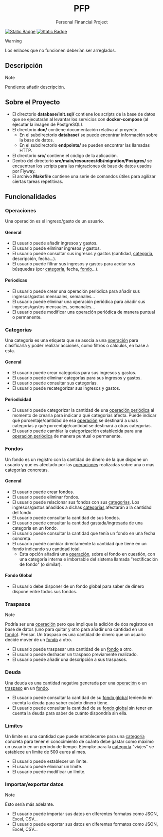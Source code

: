 <!-- todo: translate the README.md file: https://github.com/jonatasemidio/multilanguage-readme-pattern?tab=readme-ov-file -->

<h1 align=center>PFP</h1>
<p align=center>Personal Financial Project</p>

[![Static Badge](https://img.shields.io/badge/lang-en-blue)](README.md) [![Static Badge](https://img.shields.io/badge/lang-es-red)](README.es-ES.md)

> [!WARNING]
> Los enlaces que no funcionen deberían ser arreglados.

## Descripción
> [!NOTE]
> Pendiente añadir descripción.

## Sobre el Proyecto
- El directorio **database/init.sql/** contiene los scripts de la base de datos que se ejecutarán al levantar los servicios con **docker-compose** (al ejecutar la imagen de PostgreSQL).
- El directorio **doc/** contiene documentación relativa al proyecto.
  - En el subdirectorio **database/** se puede encontrar información sobre la base de datos.
  - En el subdirectorio **endpoints/** se pueden encontrar las llamadas HTTP.
- El directorio **src/** contiene el código de la aplicación.
- Dentro del directorio **src/main/resources/db/migration/Postgres/** se encuentran los scripts para las migraciones de base de datos usados por Flyway.
- El archivo **Makefile** contiene una serie de comandos útiles para agilizar ciertas tareas repetitivas.

## Funcionalidades
### Operaciones
Una operación es el ingreso/gasto de un usuario.
#### General
- El usuario puede añadir ingresos y gastos.
- El usuario puede eliminar ingresos y gastos.
- El usuario puede consultar sus ingresos y gastos (cantidad, [categoría](README.es-ES.md#categor%C3%ADas), descripción, fecha...).
- El usuario puede filtrar sus ingresos y gastos para acotar sus búsquedas (por [categoría](README.es-ES.md#categor%C3%ADas), fecha, [fondo](README.es-ES.md#fondos)...).
#### Periodicas
- El usuario puede crear una operación periódica para añadir sus ingresos/gastos mensuales, semanales...
- El usuario puede eliminar una operación periódica para añadir sus ingresos/gastos mensuales, semanales...
- El usuario puede modificar una operación periódica de manera puntual o permanente.
### Categorías
Una categoría es una etiqueta que se asocia a una [operación](README.es-ES.md#operaciones) para clasificarla y poder realizar acciones, como filtros o cálculos, en base a esta.
#### General
- El usuario puede crear categorías para sus ingresos y gastos.
- El usuario puede eliminar categorías para sus ingresos y gastos.
- El usuario puede consultar sus categorías.
- El usuario puede recategorizar sus ingresos y gastos.
#### Periodicidad
- El usuario puede categorizar la cantidad de una [operación periódica](README.es-ES.md#periodicas) al momento de crearla para indicar a qué categorías afecta. Puede indicar qué porcentaje/cantidad de esa [operación](README.es-ES.md#operaciones) se destinará a unas categorías y qué porcentaje/cantidad se destinará a otras categorías.
- El usuario puede cambiar la categorización establecida para una [operación periódica](README.es-ES.md#periodicas) de manera puntual o permanente.
### Fondos
Un fondo es un registro con la cantidad de dinero de la que dispone un usuario y que es afectado por las [operaciones](README.es-ES.md#operaciones) realizadas sobre una o más [categorías](README.es-ES.md#categor%C3%ADas) concretas.
#### General
- El usuario puede crear fondos.
- El usuario puede eliminar fondos.
- El usuario puede relacionar sus fondos con sus [categorías](README.es-ES.md#categor%C3%ADas). Los ingresos/gastos añadidos a dichas [categorías](README.es-ES.md#categor%C3%ADas) afectarán a la cantidad del fondo.
- El usuario puede consultar la cantidad de sus fondos.
- El usuario puede consultar la cantidad gastada/ingresada de una categoría en un fondo.
- El usuario puede consultar la cantidad que tenía un fondo en una fecha concreta.
- El usuario puede cambiar directamente la cantidad que tiene en un fondo indicando su cantidad total.
  - Esta opción añadirá una [operación](README.es-ES.md#operaciones), sobre el fondo en cuestión, con una categoría interna e imborrable del sistema llamada "rectificación de fondo" (o similar).
#### Fondo Global
- El usuario debe disponer de un fondo global para saber de dinero dispone entre todos sus fondos.
### Traspasos
> [!NOTE]
> Podría ser una [operación](README.es-ES.md#operaciones) pero que implique la adición de dos registros en base de datos (uno para quitar y otro para añadir una cantidad en un [fondo](README.es-ES.md#fondos)). Pensar.
Un traspaso es una cantidad de dinero que un usuario decide mover de un [fondo](README.es-ES.md#fondos) a otro.
- El usuario puede traspasar una cantidad de un [fondo](README.es-ES.md#fondos) a otro.
- El usuario puede deshacer un traspaso previamente realizado.
- El usuario puede añadir una descripción a sus traspasos.
### Deuda
Una deuda es una cantidad negativa generada por una [operación](README.es-ES.md#operaciones) o un [traspaso](README.es-ES.md#traspaso) en un [fondo](README.es-ES.md#fondos).
- El usuario puede consultar la cantidad de su [fondo global](README.es-ES.md#fondos-global) teniendo en cuenta la deuda para saber cuánto dinero tiene.
- El usuario puede consultar la cantidad de su [fondo global](README.es-ES.md#fondos-global) sin tener en cuenta la deuda para saber de cuánto dispondría sin ella.
### Límites
Un límite es una cantidad que puede esteblecerse para una [categoría](README.es-ES.md#categor%C3%ADas) concreta para tener el conocimiento de cuánto debe gastar como máximo un usuario en un periodo de tiempo. Ejemplo: para la [categoría](README.es-ES.md#categor%C3%ADas) "viajes" se establece un límite de 500 euros al mes.
- El usuario puede establecer un límite.
- El usuario puede eliminar un límite.
- El usuario puede modificar un límite.
### Importar/exportar datos
> [!NOTE]
> Esto sería más adelante.
- El usuario puede importar sus datos en diferentes formatos como JSON, Excel, CSV...
- El usuario puede exportar sus datos en diferentes formatos como JSON, Excel, CSV...
